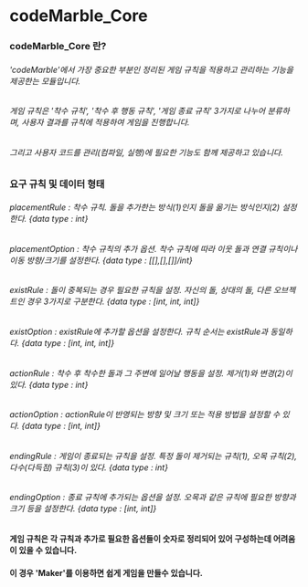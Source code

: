 # codeMarble_Core

<H3>codeMarble_Core 란?
<H6>'codeMarble'에서 가장 중요한 부분인 정리된 게임 규칙을 적용하고 관리하는 기능을 제공한는 모듈입니다.
<H6>게임 규칙은 '착수 규칙', '착수 후 행동 규칙', '게임 종료 규칙' 3가지로 나누어 분류하며, 사용자 결과를 규칙에 적용하여 게임을 진행합니다.
<H6>그리고 사용자 코드를 관리(컴파일, 실행)에 필요한 기능도 함께 제공하고 있습니다.
<H6>

<H3>요구 규칙 및 데이터 형태

<H6> placementRule : 착수 규칙. 돌을 추가한는 방식(1)인지 돌을 옮기는 방식인지(2) 설정한다. {data type : int}
<H6> placementOption : 착수 규칙의 추가 옵션. 착수 규칙에 따라 이웃 돌과 연결 규칙이나 이동 방향/크기를 설정한다. {data type : [[],[],[]]/int}
<H6> existRule : 돌이 중복되는 경우 필요한 규칙을 설정. 자신의 돌, 상대의 돌, 다른 오브젝트인 경우 3가지로 구분한다. {data type : [int, int, int]}
<H6> existOption : existRule에 추가할 옵션을 설정한다. 규칙 순서는 existRule과 동일하다. {data type : [int, int, int]}
<H6> actionRule : 착수 후 착수한 돌과 그 주변에 일어날 행동을 설정. 제거(1)와 변경(2)이 있다. {data type : int}
<H6> actionOption : actionRule이 반영되는 방향 및 크기 또는 적용 방법을 설정할 수 있다. {data type : [int, int]}
<H6> endingRule : 게임이 종료되는 규칙을 설정. 특정 돌이 제거되는 규칙(1), 오목 규칙(2), 다수(다득점) 규칙(3)이 있다. {data type : int}
<H6> endingOption : 종료 규칙에 추가되는 옵션을 설정. 오목과 같은 규칙에 필요한 방향과 크기 등을 설정한다. {data type : [int, int]}

<H6>
<H4> 게임 규칙은 각 규칙과 추가로 필요한 옵션들이 숫자로 정리되어 있어 구성하는데 어려움이 있을 수 있습니다.
<H4> 이 경우 'Maker'를 이용하면 쉽게 게임을 만들수 있습니다.
                    

